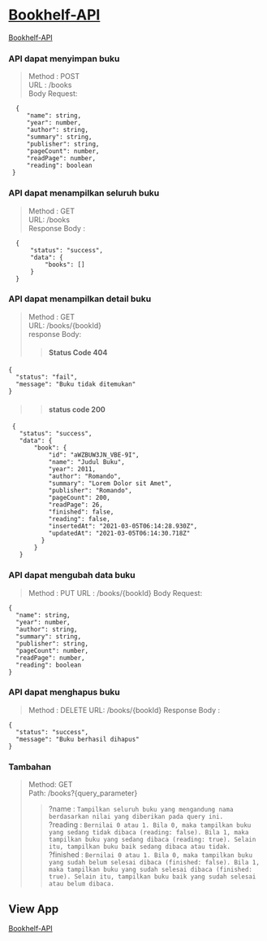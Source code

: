 # <a href="https://bookseft-api.herokuapp.com/books" target="_BLANK"> Bookhelf-API </a>

<a href="https://bookseft-api.herokuapp.com/books" target="_BLANK"> Bookhelf-API </a>

### API dapat menyimpan buku
> Method : POST <br>
> URL : /books <br>
> Body Request: <br>
 ```
   {
      "name": string,
      "year": number,
      "author": string,
      "summary": string,
      "publisher": string,
      "pageCount": number,
      "readPage": number,
      "reading": boolean
  }
 ```
 
 ### API dapat menampilkan seluruh buku
> Method : GET <br>
> URL: /books <br>
> Response Body : <br>
```
  {
      "status": "success",
      "data": {
          "books": []
      }
  }
```

### API dapat menampilkan detail buku
> Method : GET <br>
> URL: /books/{bookId} <br>
> response Body:
  >> #### Status Code 404
  ```
  {
    "status": "fail",
    "message": "Buku tidak ditemukan"
  }
  ```
 >> #### status code 200
 ```
  {
    "status": "success",
    "data": {
        "book": {
            "id": "aWZBUW3JN_VBE-9I",
            "name": "Judul Buku",
            "year": 2011,
            "author": "Romando",
            "summary": "Lorem Dolor sit Amet",
            "publisher": "Romando",
            "pageCount": 200,
            "readPage": 26,
            "finished": false,
            "reading": false,
            "insertedAt": "2021-03-05T06:14:28.930Z",
            "updatedAt": "2021-03-05T06:14:30.718Z"
          }
        }
    }
   ```
### API dapat mengubah data buku
> Method : PUT
> URL : /books/{bookId}
> Body Request:
  ```
  {
    "name": string,
    "year": number,
    "author": string,
    "summary": string,
    "publisher": string,
    "pageCount": number,
    "readPage": number,
    "reading": boolean
  }
  ```
  
### API dapat menghapus buku
> Method : DELETE
> URL: /books/{bookId}
> Response Body :
  ```
  {
    "status": "success",
    "message": "Buku berhasil dihapus"
  }
  ```

### Tambahan
> Method: GET<br>
> Path: /books?{query_parameter}
>> ?name : `Tampilkan seluruh buku yang mengandung nama berdasarkan nilai yang diberikan pada query ini.` <br>
>> ?reading : `Bernilai 0 atau 1. Bila 0, maka tampilkan buku yang sedang tidak dibaca (reading: false). Bila 1, maka tampilkan buku yang sedang dibaca (reading: true). Selain itu, tampilkan buku baik sedang dibaca atau tidak.` <br>
>> ?finished : `Bernilai 0 atau 1. Bila 0, maka tampilkan buku yang sudah belum selesai dibaca (finished: false). Bila 1, maka tampilkan buku yang sudah selesai dibaca (finished: true). Selain itu, tampilkan buku baik yang sudah selesai atau belum dibaca.` <br>


## View App
<a href="https://bookseft-api.herokuapp.com/books" target="_BLANK"> Bookhelf-API </a>
